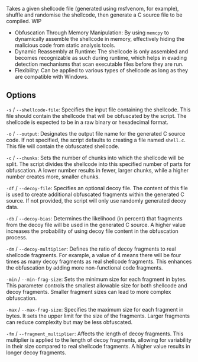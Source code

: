 Takes a given shellcode file (generated using msfvenom, for example), shuffle and randomise the shellcode, then generate a C source file to be compiled. 
WIP

- Obfuscation Through Memory Manipulation: By using `memcpy` to dynamically assemble the shellcode in memory, effectively hiding the malicious code from static analysis tools.
- Dynamic Reassembly at Runtime: The shellcode is only assembled and becomes recognizable as such during runtime, which helps in evading detection mechanisms that scan executable files before they are run.
- Flexibility: Can be applied to various types of shellcode as long as they are compatible with Windows.

## Options

`-s` / `--shellcode-file`: Specifies the input file containing the shellcode. This file should contain the shellcode that will be obfuscated by the script. The shellcode is expected to be in a raw binary or hexadecimal format.

`-o` / `--output`: Designates the output file name for the generated C source code. If not specified, the script defaults to creating a file named `shell.c`. This file will contain the obfuscated shellcode.

`-c` / `--chunks`: Sets the number of chunks into which the shellcode will be split. The script divides the shellcode into this specified number of parts for obfuscation. A lower number results in fewer, larger chunks, while a higher number creates more, smaller chunks.

`-df` / `--decoy-file`: Specifies an optional decoy file. The content of this file is used to create additional obfuscated fragments within the generated C source. If not provided, the script will only use randomly generated decoy data.

`-db` / `--decoy-bias`: Determines the likelihood (in percent) that fragments from the decoy file will be used in the generated C source. A higher value increases the probability of using decoy file content in the obfuscation process.

`-dm` / `--decoy-multiplier`: Defines the ratio of decoy fragments to real shellcode fragments. For example, a value of 4 means there will be four times as many decoy fragments as real shellcode fragments. This enhances the obfuscation by adding more non-functional code fragments.

`-min` / `--min-frag-size`: Sets the minimum size for each fragment in bytes. This parameter controls the smallest allowable size for both shellcode and decoy fragments. Smaller fragment sizes can lead to more complex obfuscation.

`-max` / `--max-frag-size`: Specifies the maximum size for each fragment in bytes. It sets the upper limit for the size of the fragments. Larger fragments can reduce complexity but may be less obfuscated.

`-fm` / `--fragment_multiplier`: Affects the length of decoy fragments. This multiplier is applied to the length of decoy fragments, allowing for variability in their size compared to real shellcode fragments. A higher value results in longer decoy fragments.
